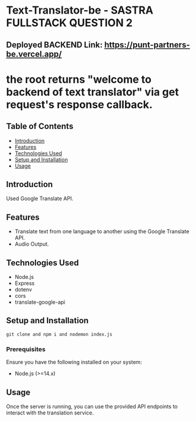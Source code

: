 # Text-Translator-be - SASTRA FULLSTACK QUESTION 2
## Deployed BACKEND Link: https://punt-partners-be.vercel.app/
# the root returns "welcome to backend of text translator" via get request's response callback.

## Table of Contents

- [Introduction](#introduction)
- [Features](#features)
- [Technologies Used](#technologies-used)
- [Setup and Installation](#setup-and-installation)
- [Usage](#usage)


## Introduction

Used Google Translate API. 
## Features

- Translate text from one language to another using the Google Translate API.
- Audio Output.

## Technologies Used

- Node.js
- Express
- dotenv
- cors
- translate-google-api

## Setup and Installation

    git clone and npm i and nodemon index.js 
### Prerequisites

Ensure you have the following installed on your system:

- Node.js (>=14.x)

## Usage

Once the server is running, you can use the provided API endpoints to interact with the translation service.



